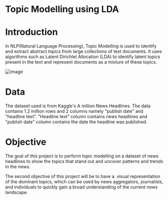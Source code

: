 # Topic Modelling using LDA
# Introduction
In NLP(Natural Language Processing), Topic Modelling is used to identify and extract abstract topics from large collections of text documents. It uses algorithms such as Latent Dirichlet Allocation (LDA) to identify latent topics present in the text and represent documents as a mixture of these topics.<br>

![image](https://user-images.githubusercontent.com/86055894/218975878-c9f3290f-30cc-416d-b0bb-1cc65076bd88.png)

 
 # Data
The dataset used is from Kaggle's A million News Headlines. The data contains 1.2 million rows and 2 columns namely "publish date" and "headline text". "Headline text" column contains news headlines and "publish date" column contains the date the headline was published.<br>

# Objective
The goal of this project is to perform topic modelling on a dataset of news headlines to show the topics that stand out and uncover patterns and trends in the news.<br>

The second objective of this project will be to have a  visual representation of the dominant topics, which can be used by news aggregators, journalists, and individuals to quickly gain a broad understanding of the current news landscape.
